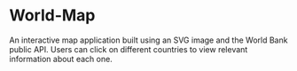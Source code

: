 # World-Map
An interactive map application built using an SVG image and the World Bank public API. Users can click on different countries to view relevant information about each one.
